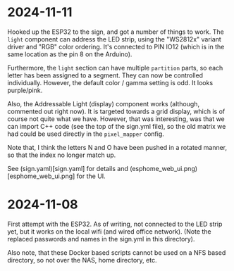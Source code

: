 # 2024-11-11

Hooked up the ESP32 to the sign, and got a number of things to work. The `light` component can address the LED strip, using the "WS2812x" variant driver and "RGB" color ordering. It's connected to PIN IO12 (which is in the same location as the pin 8 on the Arduino).

Furthermore, the `light` section can have multiple `partition` parts, so each letter has been assigned to a segment. They can now be controlled individually. However, the default color / gamma setting is odd. It looks purple/pink.

Also, the Addressable Light (display) component works (although, commented out right now). It is targeted towards a grid display, which is of course not quite what we have. However, that was interesting, was that we can import C++ code (see the top of the sign.yml file), so the old matrix we had could be used directly in the `pixel_mapper` config.

Note that, I think the letters N and O have been pushed in a rotated manner, so that the index no longer match up.

See (sign.yaml)[sign.yaml] for details and (esphome_web_ui.png)[esphome_web_ui.png] for the UI.


# 2024-11-08

First attempt with the ESP32. As of writing, not connected to the LED strip yet, but it works on the local wifi (and wired office network). (Note the replaced passwords and names in the sign.yml in this directory).

Also note, that these Docker based scripts cannot be used on a NFS based directory, so not over the NAS, home directory, etc.

